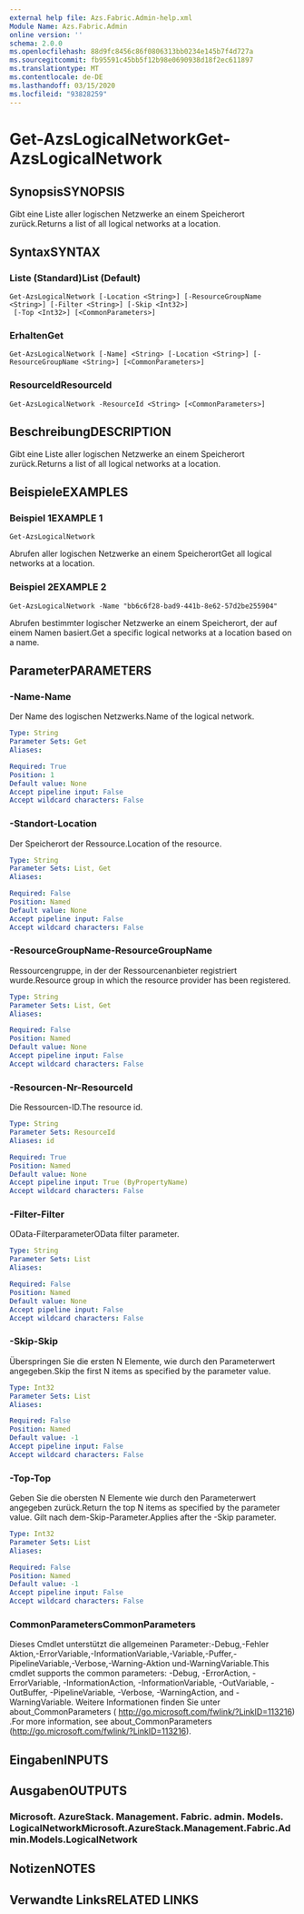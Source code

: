 ```yaml
---
external help file: Azs.Fabric.Admin-help.xml
Module Name: Azs.Fabric.Admin
online version: ''
schema: 2.0.0
ms.openlocfilehash: 88d9fc8456c86f0806313bb0234e145b7f4d727a
ms.sourcegitcommit: fb95591c45bb5f12b98e0690938d18f2ec611897
ms.translationtype: MT
ms.contentlocale: de-DE
ms.lasthandoff: 03/15/2020
ms.locfileid: "93828259"
---
```

# <span data-ttu-id="14443-101">Get-AzsLogicalNetwork</span><span class="sxs-lookup"><span data-stu-id="14443-101">Get-AzsLogicalNetwork</span></span>

## <span data-ttu-id="14443-102">Synopsis</span><span class="sxs-lookup"><span data-stu-id="14443-102">SYNOPSIS</span></span>
<span data-ttu-id="14443-103">Gibt eine Liste aller logischen Netzwerke an einem Speicherort zurück.</span><span class="sxs-lookup"><span data-stu-id="14443-103">Returns a list of all logical networks at a location.</span></span>

## <span data-ttu-id="14443-104">Syntax</span><span class="sxs-lookup"><span data-stu-id="14443-104">SYNTAX</span></span>

### <span data-ttu-id="14443-105">Liste (Standard)</span><span class="sxs-lookup"><span data-stu-id="14443-105">List (Default)</span></span>
```
Get-AzsLogicalNetwork [-Location <String>] [-ResourceGroupName <String>] [-Filter <String>] [-Skip <Int32>]
 [-Top <Int32>] [<CommonParameters>]
```

### <span data-ttu-id="14443-106">Erhalten</span><span class="sxs-lookup"><span data-stu-id="14443-106">Get</span></span>
```
Get-AzsLogicalNetwork [-Name] <String> [-Location <String>] [-ResourceGroupName <String>] [<CommonParameters>]
```

### <span data-ttu-id="14443-107">ResourceId</span><span class="sxs-lookup"><span data-stu-id="14443-107">ResourceId</span></span>
```
Get-AzsLogicalNetwork -ResourceId <String> [<CommonParameters>]
```

## <span data-ttu-id="14443-108">Beschreibung</span><span class="sxs-lookup"><span data-stu-id="14443-108">DESCRIPTION</span></span>
<span data-ttu-id="14443-109">Gibt eine Liste aller logischen Netzwerke an einem Speicherort zurück.</span><span class="sxs-lookup"><span data-stu-id="14443-109">Returns a list of all logical networks at a location.</span></span>

## <span data-ttu-id="14443-110">Beispiele</span><span class="sxs-lookup"><span data-stu-id="14443-110">EXAMPLES</span></span>

### <span data-ttu-id="14443-111">Beispiel 1</span><span class="sxs-lookup"><span data-stu-id="14443-111">EXAMPLE 1</span></span>
```
Get-AzsLogicalNetwork
```

<span data-ttu-id="14443-112">Abrufen aller logischen Netzwerke an einem Speicherort</span><span class="sxs-lookup"><span data-stu-id="14443-112">Get all logical networks at a location.</span></span>

### <span data-ttu-id="14443-113">Beispiel 2</span><span class="sxs-lookup"><span data-stu-id="14443-113">EXAMPLE 2</span></span>
```
Get-AzsLogicalNetwork -Name "bb6c6f28-bad9-441b-8e62-57d2be255904"
```

<span data-ttu-id="14443-114">Abrufen bestimmter logischer Netzwerke an einem Speicherort, der auf einem Namen basiert.</span><span class="sxs-lookup"><span data-stu-id="14443-114">Get a specific logical networks at a location based on a name.</span></span>

## <span data-ttu-id="14443-115">Parameter</span><span class="sxs-lookup"><span data-stu-id="14443-115">PARAMETERS</span></span>

### <span data-ttu-id="14443-116">-Name</span><span class="sxs-lookup"><span data-stu-id="14443-116">-Name</span></span>
<span data-ttu-id="14443-117">Der Name des logischen Netzwerks.</span><span class="sxs-lookup"><span data-stu-id="14443-117">Name of the logical network.</span></span>

```yaml
Type: String
Parameter Sets: Get
Aliases:

Required: True
Position: 1
Default value: None
Accept pipeline input: False
Accept wildcard characters: False
```

### <span data-ttu-id="14443-118">-Standort</span><span class="sxs-lookup"><span data-stu-id="14443-118">-Location</span></span>
<span data-ttu-id="14443-119">Der Speicherort der Ressource.</span><span class="sxs-lookup"><span data-stu-id="14443-119">Location of the resource.</span></span>

```yaml
Type: String
Parameter Sets: List, Get
Aliases:

Required: False
Position: Named
Default value: None
Accept pipeline input: False
Accept wildcard characters: False
```

### <span data-ttu-id="14443-120">-ResourceGroupName</span><span class="sxs-lookup"><span data-stu-id="14443-120">-ResourceGroupName</span></span>
<span data-ttu-id="14443-121">Ressourcengruppe, in der der Ressourcenanbieter registriert wurde.</span><span class="sxs-lookup"><span data-stu-id="14443-121">Resource group in which the resource provider has been registered.</span></span>

```yaml
Type: String
Parameter Sets: List, Get
Aliases:

Required: False
Position: Named
Default value: None
Accept pipeline input: False
Accept wildcard characters: False
```

### <span data-ttu-id="14443-122">-Resourcen-Nr</span><span class="sxs-lookup"><span data-stu-id="14443-122">-ResourceId</span></span>
<span data-ttu-id="14443-123">Die Ressourcen-ID.</span><span class="sxs-lookup"><span data-stu-id="14443-123">The resource id.</span></span>

```yaml
Type: String
Parameter Sets: ResourceId
Aliases: id

Required: True
Position: Named
Default value: None
Accept pipeline input: True (ByPropertyName)
Accept wildcard characters: False
```

### <span data-ttu-id="14443-124">-Filter</span><span class="sxs-lookup"><span data-stu-id="14443-124">-Filter</span></span>
<span data-ttu-id="14443-125">OData-Filterparameter</span><span class="sxs-lookup"><span data-stu-id="14443-125">OData filter parameter.</span></span>

```yaml
Type: String
Parameter Sets: List
Aliases:

Required: False
Position: Named
Default value: None
Accept pipeline input: False
Accept wildcard characters: False
```

### <span data-ttu-id="14443-126">-Skip</span><span class="sxs-lookup"><span data-stu-id="14443-126">-Skip</span></span>
<span data-ttu-id="14443-127">Überspringen Sie die ersten N Elemente, wie durch den Parameterwert angegeben.</span><span class="sxs-lookup"><span data-stu-id="14443-127">Skip the first N items as specified by the parameter value.</span></span>

```yaml
Type: Int32
Parameter Sets: List
Aliases:

Required: False
Position: Named
Default value: -1
Accept pipeline input: False
Accept wildcard characters: False
```

### <span data-ttu-id="14443-128">-Top</span><span class="sxs-lookup"><span data-stu-id="14443-128">-Top</span></span>
<span data-ttu-id="14443-129">Geben Sie die obersten N Elemente wie durch den Parameterwert angegeben zurück.</span><span class="sxs-lookup"><span data-stu-id="14443-129">Return the top N items as specified by the parameter value.</span></span>
<span data-ttu-id="14443-130">Gilt nach dem-Skip-Parameter.</span><span class="sxs-lookup"><span data-stu-id="14443-130">Applies after the -Skip parameter.</span></span>

```yaml
Type: Int32
Parameter Sets: List
Aliases:

Required: False
Position: Named
Default value: -1
Accept pipeline input: False
Accept wildcard characters: False
```

### <span data-ttu-id="14443-131">CommonParameters</span><span class="sxs-lookup"><span data-stu-id="14443-131">CommonParameters</span></span>
<span data-ttu-id="14443-132">Dieses Cmdlet unterstützt die allgemeinen Parameter:-Debug,-Fehler Aktion,-ErrorVariable,-InformationVariable,-Variable,-Puffer,-PipelineVariable,-Verbose,-Warning-Aktion und-WarningVariable.</span><span class="sxs-lookup"><span data-stu-id="14443-132">This cmdlet supports the common parameters: -Debug, -ErrorAction, -ErrorVariable, -InformationAction, -InformationVariable, -OutVariable, -OutBuffer, -PipelineVariable, -Verbose, -WarningAction, and -WarningVariable.</span></span> <span data-ttu-id="14443-133">Weitere Informationen finden Sie unter about_CommonParameters ( http://go.microsoft.com/fwlink/?LinkID=113216) .</span><span class="sxs-lookup"><span data-stu-id="14443-133">For more information, see about_CommonParameters (http://go.microsoft.com/fwlink/?LinkID=113216).</span></span>

## <span data-ttu-id="14443-134">Eingaben</span><span class="sxs-lookup"><span data-stu-id="14443-134">INPUTS</span></span>

## <span data-ttu-id="14443-135">Ausgaben</span><span class="sxs-lookup"><span data-stu-id="14443-135">OUTPUTS</span></span>

### <span data-ttu-id="14443-136">Microsoft. AzureStack. Management. Fabric. admin. Models. LogicalNetwork</span><span class="sxs-lookup"><span data-stu-id="14443-136">Microsoft.AzureStack.Management.Fabric.Admin.Models.LogicalNetwork</span></span>

## <span data-ttu-id="14443-137">Notizen</span><span class="sxs-lookup"><span data-stu-id="14443-137">NOTES</span></span>

## <span data-ttu-id="14443-138">Verwandte Links</span><span class="sxs-lookup"><span data-stu-id="14443-138">RELATED LINKS</span></span>
